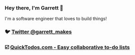 ### Hey there, I'm Garrett 👋

I'm a software engineer that loves to build things!

### 🐦 [Twitter @garrett_makes](twitter.com/garrett_makes) 

### ☑️ [QuickTodos.com - Easy collaborative to-do lists](https://quicktodos.com) 

<!--
**adrenallen/adrenallen** is a ✨ _special_ ✨ repository because its `README.md` (this file) appears on your GitHub profile.

Here are some ideas to get you started:

- 🔭 I’m currently working on ...
- 🌱 I’m currently learning ...
- 👯 I’m looking to collaborate on ...
- 🤔 I’m looking for help with ...
- 💬 Ask me about ...
- 📫 How to reach me: ...
- 😄 Pronouns: ...
- ⚡ Fun fact: ...
-->
